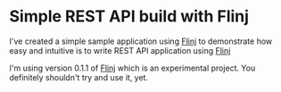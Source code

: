 # Simple REST API build with Flinj

I've created a simple sample application using [Flinj](https://www.npmjs.com/package/flinj) to demonstrate how easy and intuitive is to write REST API application using [Flinj](https://www.npmjs.com/package/flinj)

I'm using version 0.1.1 of [Flinj](https://www.npmjs.com/package/flinj) which is an experimental project. You definitely shouldn't try and use it, yet.
